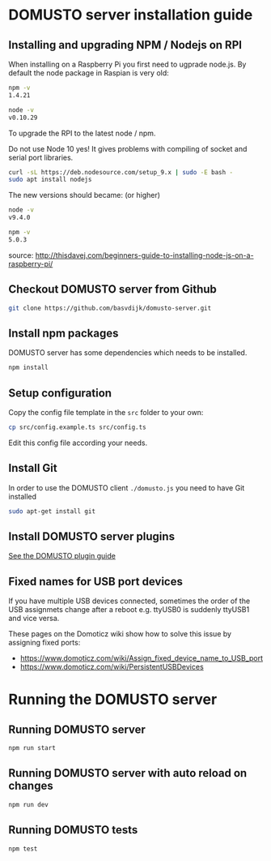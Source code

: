 # DOMUSTO server installation guide

## Installing and upgrading NPM / Nodejs on RPI

When installing on a Raspberry Pi you first need to ugprade node.js. By default the node package in Raspian is very old:

```bash
npm -v
1.4.21
```

```bash
node -v
v0.10.29
```

To upgrade the RPI to the latest node / npm.

Do not use Node 10 yes! It gives problems with compiling of socket and serial port libraries.

```bash
curl -sL https://deb.nodesource.com/setup_9.x | sudo -E bash -
sudo apt install nodejs
```

The new versions should became: (or higher)
```bash
node -v
v9.4.0
```

```bash
npm -v
5.0.3
```

source: http://thisdavej.com/beginners-guide-to-installing-node-js-on-a-raspberry-pi/

## Checkout DOMUSTO server from Github
```bash
git clone https://github.com/basvdijk/domusto-server.git
```

## Install npm packages
DOMUSTO server has some dependencies which needs to be installed.

```bash
npm install
```

## Setup configuration

Copy the config file template in the `src` folder to your own:

``` bash
cp src/config.example.ts src/config.ts
```

Edit this config file according your needs.

## Install Git
In order to use the DOMUSTO client `./domusto.js` you need to have Git installed
```bash
sudo apt-get install git
```

## Install DOMUSTO server plugins
[See the DOMUSTO plugin guide](../src/domusto-plugins/README.MD)

## Fixed names for USB port devices

If you have multiple USB devices connected, sometimes the order of the USB assignmets change after a reboot e.g. ttyUSB0 is suddenly ttyUSB1 and vice versa.

These pages on the Domoticz wiki show how to solve this issue by assigning fixed ports:

- https://www.domoticz.com/wiki/Assign_fixed_device_name_to_USB_port
- https://www.domoticz.com/wiki/PersistentUSBDevices


# Running the DOMUSTO server

## Running DOMUSTO server
```bash
npm run start
```

## Running DOMUSTO server with auto reload on changes
```bash
npm run dev
```

## Running DOMUSTO tests
```bash
npm test
```
